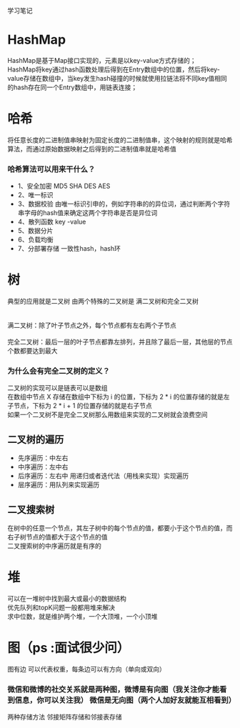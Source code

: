 学习笔记</br>
# HashMap
  HashMap是基于Map接口实现的，元素是以key-value方式存储的；</br>
  HashMap将key通过hash函数处理后得到在Entry数组中的位置，然后将key-value存储在数组中，当key发生hash碰撞的时候就使用拉链法将不同key值相同的hash存在同一个Entry数组中，用链表连接；</br>

# 哈希
  将任意长度的二进制值串映射为固定长度的二进制值串，这个映射的规则就是哈希算法，而通过原始数据映射之后得到的二进制值串就是哈希值</br>
### 哈希算法可以用来干什么？
  * 1、安全加密 MD5 SHA DES AES
  * 2、唯一标识
  * 3、数据校验 由唯一标识引申的，例如字符串的的异位词，通过判断两个字符串字母的hash值来确定这两个字符串是否是异位词
  * 4、散列函数 key -value
  * 5、数据分片
  * 6、负载均衡
  * 7、分部署存储 一致性hash，hash环

# 树
  典型的应用就是二叉树 由两个特殊的二叉树是 满二叉树和完全二叉树</br></br></br>
  满二叉树：除了叶子节点之外，每个节点都有左右两个子节点</br></br>
  完全二叉树：最后一层的叶子节点都靠左排列，并且除了最后一层，其他层的节点个数都要达到最大</br>
### 为什么会有完全二叉树的定义？
  二叉树的实现可以是链表可以是数组</br>
  在数组中节点 X 存储在数组中下标为 i 的位置，下标为 2 * i 的位置存储的就是左子节点，下标为 2 * i + 1 的位置存储的就是右子节点</br>
  如果一个二叉树不是完全二叉树那么用数组来实现的二叉树就会浪费空间</br>

## 二叉树的遍历
  * 先序遍历：中左右
  * 中序遍历：左中右
  * 后序遍历：左右中
  用递归或者迭代法（用栈来实现）实现遍历
  * 层序遍历：用队列来实现遍历

## 二叉搜索树
  在树中的任意一个节点，其左子树中的每个节点的值，都要小于这个节点的值，而右子树节点的值都大于这个节点的值</br>
  二叉搜索树的中序遍历就是有序的	</br>

# 堆
  可以在一堆树中找到最大或最小的数据结构</br>
  优先队列和topK问题一般都用堆来解决</br>
  求中位数，就是维护两个堆，一个大顶堆，一个小顶堆</br>


# 图（ps :面试很少问）
  图有边 可以代表权重，每条边可以有方向（单向或双向）</br>
### 微信和微博的社交关系就是两种图，微博是有向图（我关注你才能看到信息，你可以关注我） 微信是无向图（两个人加好友就能互相看到）
  两种存储方法  邻接矩阵存储和邻接表存储</br>



